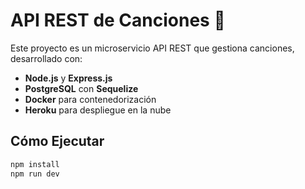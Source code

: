 # API REST de Canciones 🎵
Este proyecto es un microservicio API REST que gestiona canciones, desarrollado con:
- **Node.js** y **Express.js**
- **PostgreSQL** con **Sequelize**
- **Docker** para contenedorización
- **Heroku** para despliegue en la nube

## **Cómo Ejecutar**
```sh
npm install
npm run dev
